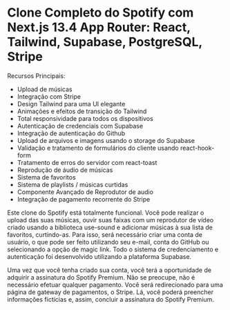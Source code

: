 # Clone Completo do Spotify com Next.js 13.4 App Router: React, Tailwind, Supabase, PostgreSQL, Stripe

Recursos Principais:

- Upload de músicas
- Integração com Stripe
- Design Tailwind para uma UI elegante
- Animações e efeitos de transição do Tailwind
- Total responsividade para todos os dispositivos
- Autenticação de credenciais com Supabase
- Integração de autenticação do Github
- Upload de arquivos e imagens usando o storage do Supabase
- Validação e tratamento de formulários do cliente usando react-hook-form
- Tratamento de erros do servidor com react-toast
- Reprodução de áudio de músicas
- Sistema de favoritos
- Sistema de playlists / músicas curtidas
- Componente Avançado de Reprodutor de audio
- Integração de pagamento recorrente do Stripe

Este clone do Spotify está totalmente funcional. Você pode realizar o upload das suas músicas, ouvir suas faixas com um reprodutor de vídeo criado usando a biblioteca use-sound e adicionar músicas à sua lista de favoritos, curtindo-as. Para isso, será necessário criar uma conta de usuário, o que pode ser feito utilizando seu e-mail, conta do GitHub ou selecionando a opção de magic link. Todo o sistema de credenciamento e autenticação foi desenvolvido utilizando a plataforma Supabase.

Uma vez que você tenha criado sua conta, você terá a oportunidade de adquirir a assinatura do Spotify Premium. Não se preocupe, não é necessário efetuar qualquer pagamento. Você será redirecionado para uma página de gateway de pagamentos, o Stripe. Lá, você poderá preencher informações fictícias e, assim, concluir a assinatura do Spotify Premium.
